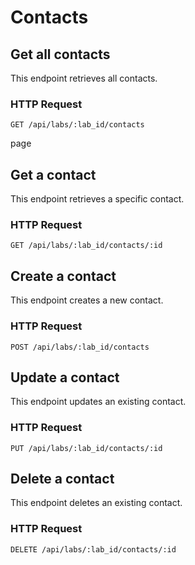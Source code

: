 # Contacts

## Get all contacts

This endpoint retrieves all contacts.

### HTTP Request

`GET /api/labs/:lab_id/contacts`

page

## Get a contact

This endpoint retrieves a specific contact.

### HTTP Request

`GET /api/labs/:lab_id/contacts/:id`

## Create a contact

This endpoint creates a new contact.

### HTTP Request

`POST /api/labs/:lab_id/contacts`

## Update a contact

This endpoint updates an existing contact.

### HTTP Request

`PUT /api/labs/:lab_id/contacts/:id`

## Delete a contact

This endpoint deletes an existing contact.

### HTTP Request

`DELETE /api/labs/:lab_id/contacts/:id`
